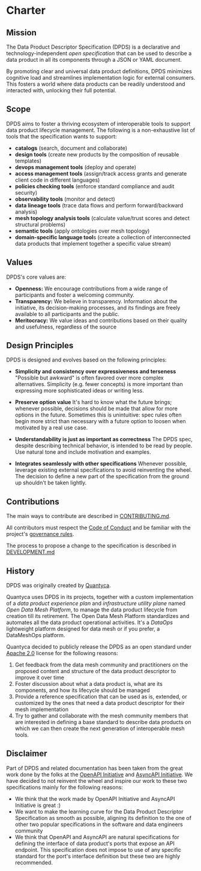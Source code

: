 # Charter

## Mission
The Data Product Descriptor Specification (DPDS) is a declarative and technology-independent *open specification* that can be used to describe a data product in all its components 
through a JSON or YAML document. 

By promoting clear and universal data product definitions, DPDS minimizes cognitive load and streamlines implementation logic for external consumers. This fosters a world where data products can be readily understood and interacted with, unlocking their full potential.

## Scope
DPDS aims to foster a thriving ecosystem of interoperable tools to support data product lifecycle management. The following is a non-exhaustive list of tools that the specification wants to support:

- **catalogs** (search, document and collaborate)
- **design tools** (create new products by the composition of reusable templates)
- **devops management tools** (deploy and operate)
- **access management tools** (assign/track access grants and generate client code in different languages)
- **policies checking tools** (enforce standard compliance and audit security)
- **observability tools** (monitor and detect)
- **data lineage tools** (trace data flows and perform forward/backward analysis)
- **mesh topology analysis tools** (calculate value/trust scores and detect structural problems)
- **semantic tools** (apply ontologies over mesh topology)
- **domain-specific language tool**s (create a collection of interconnected data products that implement together a specific value stream)

## Values

DPDS's core values are:

* **Openness:** We encourage contributions from a wide range of participants and foster a welcoming community.
* **Transparency:** We believe in transparency. Information about the initiative, its decision-making processes, and its findings are freely available to all participants and the public.
* **Meritocracy:** We value ideas and contributions based on their quality and usefulness, regardless of the source

## Design Principles
DPDS is designed and evolves based on the following principles:

* **Simplicity and consistency over expressiveness and terseness**
    "Possible but awkward" is often favored over more complex
alternatives. Simplicity (e.g. fewer concepts) is more important than
expressing more sophisticated ideas or writing less.

* **Preserve option value**
    It's hard to know what the future brings; whenever possible, decisions should
be made that allow for more options in the future. Sometimes this is
unintuitive: spec rules often begin more strict than necessary with a future
option to loosen when motivated by a real use case.

* **Understandability is just as important as correctness**
    The DPDS spec, despite describing technical behavior, is intended to be
read by people. Use natural tone and include motivation and examples.

* **Integrates seamlessly with other specifications**
    Whenever possible, leverage existing external specifications to avoid reinventing the wheel. 
The decision to define a new part of the specification from the ground up shouldn't be taken lightly.

## Contributions
The main ways to contribute are described in [CONTRIBUTING.md](CONTRIBUTING.md). 

All contributors must respect the [Code of Conduct](https://github.com/opendatamesh-initiative/.github/blob/main/CODE_OF_CONDUCT.md) and be familiar with the project's [governance rules](GOVERNANCE.md). 

The process to propose a change to the specification is described in [DEVELOPMENT.md](DEVELOPMENT.md)

## History
DPDS was originally created by [Quantyca](https://www.quantyca.it/). 

Quantyca uses DPDS in its projects, together with a custom implementation of a _data product experience plan_ and _infrastructure utility plane_ named *Open Data Mesh Platform*, to manage the data product lifecycle from creation till its retirement. The Open Data Mesh Platform standardizes and automates all the data product operational activities. It's a *DataOps* lightweight platform designed for data mesh or if you prefer, a DataMeshOps platform. 

Quantyca decided to publicly release the DPDS as an open standard under <a href="https://www.apache.org/licenses/LICENSE-2.0" target="_blank">Apache 2.0</a> license for the following reasons:

1. Get feedback from the data mesh community and practitioners on the proposed content and structure of the data product descriptor to improve it over time
1. Foster discussion about what a data product is, what are its components, and how its lifecycle should be managed 
1. Provide a reference specification that can be used as is, extended, or customized by the ones that need a data product descriptor for their mesh implementation
1. Try to gather and collaborate with the mesh community members that are interested in defining a base standard to describe data products on which we can then create the next generation of interoperable mesh tools.

## Disclaimer
Part of DPDS and related documentation has been taken from the great work done by the folks at the [OpenAPI Initiative](href="https://openapis.org) and [AsyncAPI Initiative](https://www.asyncapi.com/). 
We have decided to not reinvent the wheel and inspire our work to these two specifications mainly for the following reasons:
- We think that the work made by OpenAPI Initiative and AsyncAPI Initiative is great  :)
- We want to make the learning curve for the Data Product Descriptor Specification as smooth as possible, aligning its definition to the one of other two popular specifications in the software and data engineers community
- We think that OpenAPI and AsyncAPI are natural specifications for defining the interface of data product's ports that expose an API endpoint. This specification does not impose to use of any specific standard for the port's interface definition but these two are highly recommended.
